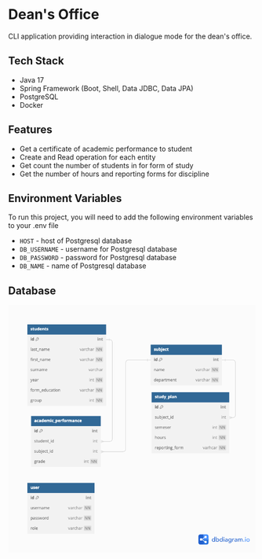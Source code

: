 # Dean's Office

CLI application providing interaction in dialogue mode for the dean's office.


## Tech Stack

- Java 17
- Spring Framework (Boot, Shell, Data JDBC, Data JPA)
- PostgreSQL
- Docker

## Features

- Get a certificate of academic performance to student
- Create and Read operation for each entity
- Get count the number of students in for form of study
- Get the number of hours and reporting forms for discipline


## Environment Variables

To run this project, you will need to add the following environment variables to your .env file

- `HOST` - host of Postgresql database
- `DB_USERNAME` - username for Postgresql database
- `DB_PASSWORD` - password for Postgresql database
- `DB_NAME` - name of Postgresql database


## Database

![Class diagram](docs/db.png)




